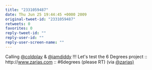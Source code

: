 ```yaml
---
title: "2331059487"
date: Thu Jun 25 19:44:45 +0000 2009
original-tweet-id: "2331059487"
retweets: 0
favorites: 0
reply-tweet-id: ""
reply-user-id: ""
reply-user-screen-name: ""
---
```

Calling <a href="https://twitter.com/coldplay">@coldplay</a> & <a href="https://twitter.com/iamdiddy">@iamdiddy</a> !!! Let's test the 6 Degrees project :: http://<a href="https://www.zarias.com">www.zarias.com</a> :: #6degrees (please RT) (via <a href="https://twitter.com/zarias)">@zarias)</a>
